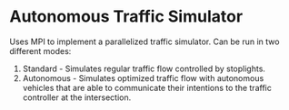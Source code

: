 Autonomous Traffic Simulator
============================
Uses MPI to implement a parallelized traffic simulator. Can be run in two different modes:

1. Standard - Simulates regular traffic flow controlled by stoplights.
2. Autonomous - Simulates optimized traffic flow with autonomous vehicles that are able to communicate their intentions to the traffic controller at the intersection.
